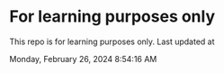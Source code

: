 # For learning purposes only
This repo is for learning purposes only.
Last updated at

Monday, February 26, 2024 8:54:16 AM

